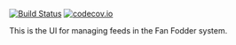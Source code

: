 [![Build Status](https://travis-ci.org/jhasenauer/fanfodder-manager.svg?branch=master)](https://travis-ci.org/jhasenauer/fanfodder-manager)  [![codecov.io](https://codecov.io/github/jhasenauer/fanfodder-manager/coverage.svg?branch=master)](https://codecov.io/github/jhasenauer/fanfodder-manager?branch=master)

This is the UI for managing feeds in the Fan Fodder system.
